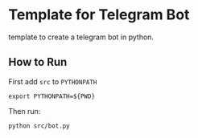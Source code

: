 # Template for Telegram Bot

template to create a telegram bot in python.

## How to Run

First add `src` to `PYTHONPATH`
```
export PYTHONPATH=${PWD}
```

Then run:
```
python src/bot.py
```